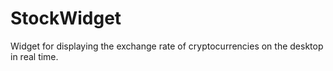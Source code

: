 # StockWidget
Widget for displaying the exchange rate of cryptocurrencies on the desktop in real time.
